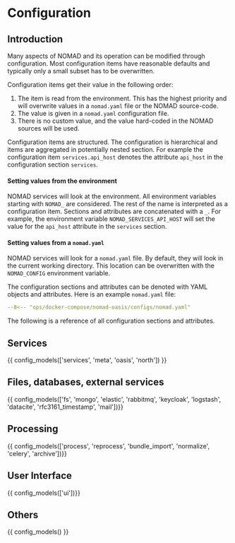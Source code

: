 # Configuration

## Introduction

Many aspects of NOMAD and its operation can be modified through configuration. Most
configuration items have reasonable defaults and typically only a small subset has to be
overwritten.

Configuration items get their value in the following order:

1. The item is read from the environment. This has the highest priority and will overwrite
values in a `nomad.yaml` file or the NOMAD source-code.
2. The value is given in a `nomad.yaml` configuration file.
3. There is no custom value, and the value hard-coded in the NOMAD sources will be used.

Configuration items are structured. The configuration is hierarchical and items are aggregated
in potentially nested section. For example the configuration item `services.api_host` denotes
the attribute `api_host` in the configuration section `services`.

#### Setting values from the environment

NOMAD services will look at the environment.
All environment variables starting with `NOMAD_` are considered. The rest of the name
is interpreted as a configuration item. Sections and attributes are concatenated with a `_`.
For example, the environment variable `NOMAD_SERVICES_API_HOST` will set the value for
the `api_host` attribute in the `services` section.

#### Setting values from a `nomad.yaml`

NOMAD services will look for a `nomad.yaml` file. By default, they will look in the
current working directory. This location can be overwritten with the `NOMAD_CONFIG` environment
variable.

The configuration sections and attributes can be denoted with YAML objects and attributes.
Here is an example `nomad.yaml` file:
```yaml
--8<-- "ops/docker-compose/nomad-oasis/configs/nomad.yaml"
```

The following is a reference of all configuration sections and attributes.

## Services
{{ config_models(['services', 'meta', 'oasis', 'north']) }}

## Files, databases, external services
{{ config_models(['fs', 'mongo', 'elastic', 'rabbitmq', 'keycloak', 'logstash', 'datacite', 'rfc3161_timestamp', 'mail'])}}

## Processing
{{ config_models(['process', 'reprocess', 'bundle_import', 'normalize', 'celery', 'archive'])}}

## User Interface
{{ config_models(['ui'])}}

## Others
{{ config_models() }}
